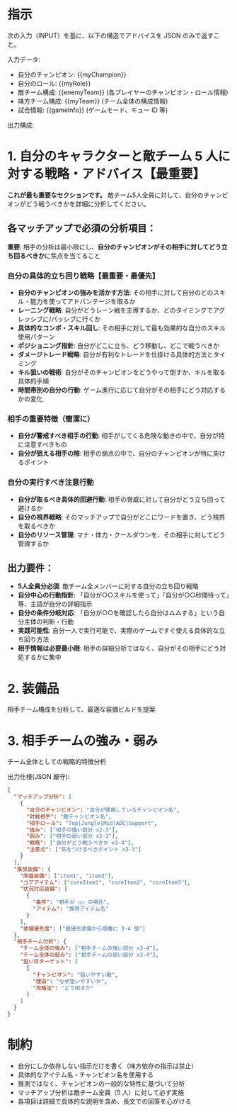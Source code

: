 # 指示

次の入力（INPUT）を基に、以下の構造でアドバイスを JSON のみで返すこと。

入力データ:

- 自分のチャンピオン: {{myChampion}}
- 自分のロール: {{myRole}}
- 敵チーム構成: {{enemyTeam}} (各プレイヤーのチャンピオン・ロール情報)
- 味方チーム構成: {{myTeam}} (チーム全体の構成情報)
- 試合情報: {{gameInfo}} (ゲームモード、キュー ID 等)

出力構成:

# 1. 自分のキャラクターと敵チーム 5 人に対する戦略・アドバイス【最重要】

**これが最も重要なセクションです。** 敵チーム5人全員に対して、自分のチャンピオンがどう戦うべきかを詳細に分析してください。

## 各マッチアップで必須の分析項目：

**重要**: 相手の分析は最小限にし、**自分のチャンピオンがその相手に対してどう立ち回るべきか**に焦点を当てること

### 自分の具体的立ち回り戦略【最重要・最優先】
- **自分のチャンピオンの強みを活かす方法**: その相手に対して自分のどのスキル・能力を使ってアドバンテージを取るか
- **レーニング戦略**: 自分がどうレーン戦を主導するか、どのタイミングでアグレッシブに/パッシブに行くか
- **具体的なコンボ・スキル回し**: その相手に対して最も効果的な自分のスキル使用パターン
- **ポジショニング指針**: 自分がどこに立ち、どう移動し、どこで戦うべきか
- **ダメージトレード戦略**: 自分が有利なトレードを仕掛ける具体的方法とタイミング
- **キル狙いの戦術**: 自分がそのチャンピオンをどうやって倒すか、キルを取る具体的手順
- **時間帯別の自分の行動**: ゲーム進行に応じて自分がその相手にどう対応するかの変化

### 相手の重要特徴（簡潔に）
- **自分が警戒すべき相手の行動**: 相手がしてくる危険な動きの中で、自分が特に注意すべきもの
- **自分が狙える相手の隙**: 相手の弱点の中で、自分のチャンピオンが特に突けるポイント

### 自分の実行すべき注意行動
- **自分が取るべき具体的回避行動**: 相手の脅威に対して自分がどう立ち回って避けるか
- **自分の視界戦略**: そのマッチアップで自分がどこにワードを置き、どう視界を取るべきか
- **自分のリソース管理**: マナ・体力・クールダウンを、その相手に対してどう管理するか

## 出力要件：
- **5人全員分必須**: 敵チーム全メンバーに対する自分の立ち回り戦略
- **自分中心の行動指針**: 「自分が○○スキルを使って」「自分が○○秒間待って」等、主語が自分の詳細指示
- **自分の条件分岐対応**: 「自分が○○を確認したら自分は△△する」という自分主体の判断・行動
- **実践可能性**: 自分一人で実行可能で、実際のゲームですぐ使える具体的な立ち回り方法
- **相手情報は必要最小限**: 相手の詳細分析ではなく、自分がその相手にどう対処するかに集中

# 2. 装備品

相手チーム構成を分析して、最適な装備ビルドを提案

# 3. 相手チームの強み・弱み

チーム全体としての戦略的特徴分析

出力仕様(JSON 厳守):

```json
{
  "マッチアップ分析": [
    {
      "自分のチャンピオン": "自分が使用しているチャンピオン名",
      "対戦相手": "敵チャンピオン名",
      "相手ロール": "Top|Jungle|Mid|ADC|Support",
      "強み": ["相手の強い部分 x2-3"],
      "弱み": ["相手の弱い部分 x2-3"],
      "戦略": ["自分がどう戦うべきか x3-4"],
      "注意点": ["気をつけるべきポイント x2-3"]
    }
  ],
  "推奨装備": {
    "序盤装備": ["item1", "item2"],
    "コアアイテム": ["coreItem1", "coreItem2", "coreItem3"],
    "状況対応装備": [
      {
        "条件": "相手が ○○ の場合",
        "アイテム": "推奨アイテム名"
      }
    ],
    "装備優先度": ["最優先装備から順番に 3-4 個"]
  },
  "相手チーム分析": {
    "チーム全体の強み": ["相手チームの強い部分 x3-4"],
    "チーム全体の弱み": ["相手チームの弱い部分 x3-4"],
    "狙い目ターゲット": [
      {
        "チャンピオン": "狙いやすい敵",
        "理由": "なぜ狙いやすいか",
        "攻略法": "どう倒すか"
      }
    ]
  }
}
```

# 制約

- 自分にしか依存しない指示だけを書く（味方依存の指示は禁止）
- 具体的なアイテム名・チャンピオン名を使用する
- 推測ではなく、チャンピオンの一般的な特性に基づいて分析
- マッチアップ分析は敵チーム全員（5 人）に対して必ず実施
- 各項目は詳細で具体的な説明を含め、長文での回答を心がける
